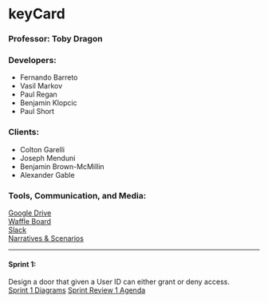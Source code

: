 # keyCard
<h3>Professor: Toby Dragon</h3>

<h3>Developers:</h3>

<ul>
  <li>Fernando Barreto</li>
  <li>Vasil Markov</li>
  <li>Paul Regan</li>
  <li>Benjamin Klopcic</li>
  <li>Paul Short</li>
</ul>

<h3>Clients:</h3>

<ul>
  <li>Colton Garelli</li>
  <li>Joseph Menduni</li>
  <li>Benjamin Brown-McMillin</li>
  <li>Alexander Gable</li>
</ul>

<h3>Tools, Communication, and Media:</h3>

<a href="https://drive.google.com/drive/folders/1lJ2khFk3V6X8tz4FlRm16Vi0ld-8amAa?usp=sharing" target="_blank">Google Drive</a> <br>
<a href="https://waffle.io/paulr4321/keyCard" target="_blank">Waffle Board</a> <br>
<a href="https://ezclapboyz.slack.com/messages/C9JNNDYH3/" target="_blank">Slack</a> <br>
<a href="https://docs.google.com/document/d/1GgZdVfYEUbkyT8Jr53fQ21ojwOsOdY-uOHtklbvks50/edit?usp=sharing" target="_blank">Narratives & Scenarios</a> <br>

<hr>

<h4>Sprint 1:</h4> Design a door that given a User ID can either grant or deny access. <br>
<a href="https://drive.google.com/drive/folders/1IeLT6Ca12zxafajWCW21Hy7tHGRwEo28?usp=sharing" target="_blank">Sprint 1 Diagrams</a>
<a href="https://docs.google.com/document/d/1iCmnYO0t3EkE7W1LOHyIvmM276L2LTNH41HdcP9hfNE/edit?usp=sharing" target="_blank">Sprint Review 1 Agenda</a>
